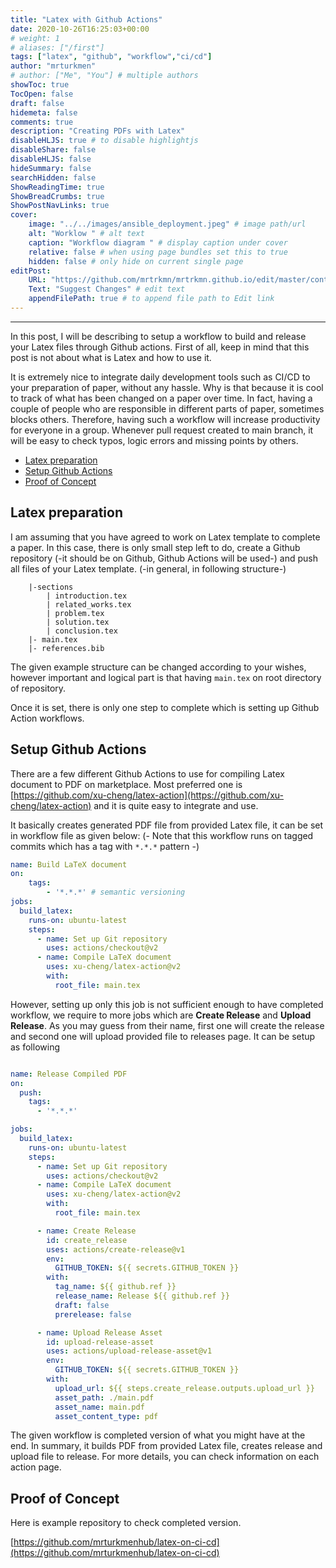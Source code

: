 ```yaml
---
title: "Latex with Github Actions"
date: 2020-10-26T16:25:03+00:00
# weight: 1
# aliases: ["/first"]
tags: ["latex", "github", "workflow","ci/cd"]
author: "mrturkmen"
# author: ["Me", "You"] # multiple authors
showToc: true
TocOpen: false
draft: false
hidemeta: false
comments: true
description: "Creating PDFs with Latex"
disableHLJS: true # to disable highlightjs
disableShare: false
disableHLJS: false
hideSummary: false
searchHidden: false
ShowReadingTime: true
ShowBreadCrumbs: true
ShowPostNavLinks: true
cover:
    image: "../../images/ansible_deployment.jpeg" # image path/url
    alt: "Worklow " # alt text
    caption: "Workflow diagram " # display caption under cover
    relative: false # when using page bundles set this to true
    hidden: false # only hide on current single page
editPost:
    URL: "https://github.com/mrtrkmn/mrtrkmn.github.io/edit/master/content"
    Text: "Suggest Changes" # edit text
    appendFilePath: true # to append file path to Edit link
---
```



---

In this post, I will be describing to setup a workflow to build and release your Latex files through Github actions. First of all, keep in mind that this post is not about what is Latex and how to use it.

It is extremely nice to integrate daily development tools such as CI/CD to your preparation of paper, without any hassle. Why is that because it is cool to track of what has been changed on a paper over time. In fact, having a couple of people who are responsible in different parts of paper, sometimes blocks others. Therefore, having such a workflow will increase productivity for everyone in a group.  Whenever pull request created to main branch, it will be easy to check typos, logic errors and missing points by others.

- [Latex preparation](#latex-preparation)
- [Setup Github Actions](#setup-github-actions)
- [Proof of Concept](#proof-of-concept)

## Latex preparation 

I am assuming that you have agreed to work on Latex template to complete a paper. In this case, there is only small step left to do, create a Github repository (-it should be on Github, Github Actions will be used-) and push all files of your Latex template. (-in general, in following structure-)

```raw
    |-sections 
        | introduction.tex
        | related_works.tex
        | problem.tex
        | solution.tex
        | conclusion.tex
    |- main.tex
    |- references.bib
```

The given example structure can be changed according to your wishes, however important and logical part is that having `main.tex` on root directory of repository. 

Once it is set, there is only one step to complete which is setting up Github Action workflows. 

## Setup Github Actions 

There are a few different Github Actions to use for compiling Latex document to PDF on marketplace. Most preferred one is [https://github.com/xu-cheng/latex-action](https://github.com/xu-cheng/latex-action) and it is quite easy to integrate and use. 

It basically creates generated PDF file from provided Latex file, it can be set in workflow file as given below: (- Note that this workflow runs on tagged commits which has a tag with `*.*.*` pattern -)

```yaml
name: Build LaTeX document
on: 
    tags:
        - '*.*.*' # semantic versioning 
jobs:
  build_latex:
    runs-on: ubuntu-latest
    steps:
      - name: Set up Git repository
        uses: actions/checkout@v2
      - name: Compile LaTeX document
        uses: xu-cheng/latex-action@v2
        with:
          root_file: main.tex
```

However, setting up only this job is not sufficient enough to have completed workflow, we require to more jobs which are **Create Release** and **Upload Release**. As you may guess from their name, first one will create the release and second one will upload provided file to releases page. It can be setup as following 

```yaml

name: Release Compiled PDF 
on:
  push:
    tags:
      - '*.*.*'

jobs:
  build_latex:
    runs-on: ubuntu-latest
    steps:
      - name: Set up Git repository
        uses: actions/checkout@v2
      - name: Compile LaTeX document
        uses: xu-cheng/latex-action@v2
        with:
          root_file: main.tex

      - name: Create Release
        id: create_release
        uses: actions/create-release@v1
        env:
          GITHUB_TOKEN: ${{ secrets.GITHUB_TOKEN }}
        with:
          tag_name: ${{ github.ref }}
          release_name: Release ${{ github.ref }}
          draft: false
          prerelease: false

      - name: Upload Release Asset
        id: upload-release-asset 
        uses: actions/upload-release-asset@v1
        env:
          GITHUB_TOKEN: ${{ secrets.GITHUB_TOKEN }}
        with:
          upload_url: ${{ steps.create_release.outputs.upload_url }} 
          asset_path: ./main.pdf
          asset_name: main.pdf
          asset_content_type: pdf
```

The given workflow is completed version of what you might have at the end. In summary, it builds PDF from provided Latex file, creates release and upload file to release. For more details, you can check information on each action page. 

## Proof of Concept

Here is example repository to check completed version. 

[https://github.com/mrturkmenhub/latex-on-ci-cd](https://github.com/mrturkmenhub/latex-on-ci-cd)



